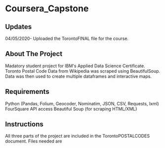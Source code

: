 # Coursera_Capstone

## **Updates**
  04/05/2020- Uploaded the TorontoFINAL file for the course.

## **About The Project**
  Madatory student project for IBM's Applied Data Science Certificate.
  Toronto Postal Code Data from Wikipedia was scraped using BeautifulSoup. Data was then used to create multiple dataframes and interactive maps.

## **Requirements**
  Python (Pandas, Folium, Geocoder, Nominatim, JSON, CSV, Requests, lxml)
  FourSquare API access
  Beautiful Soup (for scraping HTML/XML)

## **Instructions**
All three parts of the project are included in the TorontoPOSTALCODES document.
Files needed are 
